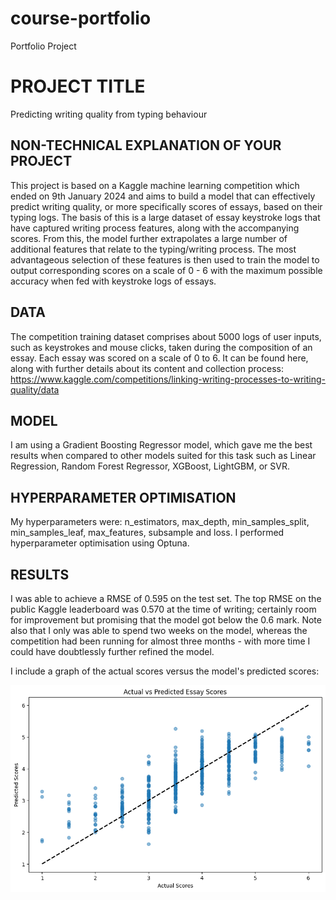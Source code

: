 # course-portfolio
Portfolio Project 

# PROJECT TITLE 
Predicting writing quality from typing behaviour

## NON-TECHNICAL EXPLANATION OF YOUR PROJECT
This project is based on a Kaggle machine learning competition which ended on 9th January 2024 and aims to build a model that can effectively predict writing quality, or more specifically scores of essays, based on their typing logs. The basis of this is a large dataset of essay keystroke logs that have captured writing process features, along with the accompanying scores. From this, the model further extrapolates a large number of additional features that relate to the typing/writing process. The most advantageous selection of these features is then used to train the model to output corresponding scores on a scale of 0 - 6 with the maximum possible accuracy when fed with keystroke logs of essays.

## DATA
The competition training dataset comprises about 5000 logs of user inputs, such as keystrokes and mouse clicks, taken during the composition of an essay. Each essay was scored on a scale of 0 to 6. It can be found here, along with further details about its content and collection process: https://www.kaggle.com/competitions/linking-writing-processes-to-writing-quality/data

## MODEL 
I am using a Gradient Boosting Regressor model, which gave me the best results when compared to other models suited for this task such as Linear Regression, Random Forest Regressor, XGBoost, LightGBM, or SVR. 

## HYPERPARAMETER OPTIMISATION
My hyperparameters were: n_estimators, max_depth, min_samples_split, min_samples_leaf, max_features, subsample and loss. I performed hyperparameter optimisation using Optuna.

## RESULTS
I was able to achieve a RMSE of 0.595 on the test set. The top RMSE on the public Kaggle leaderboard was 0.570 at the time of writing; certainly room for improvement but promising that the model got below the 0.6 mark. Note also that I only was able to spend two weeks on the model, whereas the competition had been running for almost three months - with more time I could have doubtlessly further refined the model. 

I include a graph of the actual scores versus the model's predicted scores:

![Graph](Writing_quality_predictor.png)

